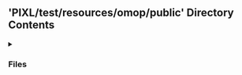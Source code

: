 ## 'PIXL/test/resources/omop/public' Directory Contents

<details>
<summary>
<h3> Files </h3> 

</summary>

| **Data** | **User docs** |
| :--- | :--- |
| PROCEDURE_OCCURRENCE.parquet | README.md |

</details>

